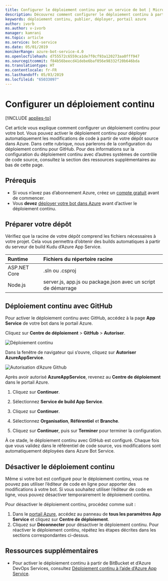```yaml
---
title: Configurer le déploiement continu pour un service de bot | Microsoft Docs
description: Découvrez comment configurer le déploiement continu à partir du contrôle de code source pour un service de bot.
keywords: déploiement continu, publier, déployer, portail azure
author: ivorb
ms.author: v-ivorb
manager: kamrani
ms.topic: article
ms.service: bot-service
ms.date: 05/01/2019
monikerRange: azure-bot-service-4.0
ms.openlocfilehash: d755572c6559ca1de7f0cf93a120273aa0fff947
ms.sourcegitcommit: f84b56beecd41debe6baf056e98332f20b646bda
ms.translationtype: HT
ms.contentlocale: fr-FR
ms.lasthandoff: 05/03/2019
ms.locfileid: "65033097"
---
```

# <a name="set-up-continuous-deployment"></a>Configurer un déploiement continu

[!INCLUDE [applies-to](./includes/applies-to.md)]

Cet article vous explique comment configurer un déploiement continu pour votre bot. Vous pouvez activer le déploiement continu pour déployer automatiquement les modifications de code à partir de votre dépôt source dans Azure. Dans cette rubrique, nous parlerons de la configuration du déploiement continu pour GitHub. Pour des informations sur la configuration du déploiement continu avec d’autres systèmes de contrôle de code source, consultez la section des ressources supplémentaires au bas de cette page.

## <a name="prerequisites"></a>Prérequis
- Si vous n’avez pas d’abonnement Azure, créez un [compte gratuit](http://portal.azure.com) avant de commencer.
- Vous **devez** [déployer votre bot dans Azure](bot-builder-deploy-az-cli.md) avant d’activer le déploiement continu.

## <a name="prepare-your-repository"></a>Préparer votre dépôt
Vérifiez que la racine de votre dépôt comprend les fichiers nécessaires à votre projet. Cela vous permettra d’obtenir des builds automatiques à partir du serveur de build Kudu d’Azure App Service. 

|Runtime | Fichiers du répertoire racine |
|:-------|:---------------------|
| ASP.NET Core | .sln ou .csproj |
| Node.js | server.js, app.js ou package.json avec un script de démarrage |


## <a name="continuous-deployment-using-github"></a>Déploiement continu avec GitHub
Pour activer le déploiement continu avec GitHub, accédez à la page **App Service** de votre bot dans le portail Azure.

Cliquez sur **Centre de déploiement** > **GitHub** > **Autoriser**.

![Déploiement continu](~/media/azure-bot-build/azure-deployment.png)

Dans la fenêtre de navigateur qui s’ouvre, cliquez sur **Autoriser AzureAppService**. 

![Autorisation d’Azure Github](~/media/azure-bot-build/azure-deployment-github.png)

Après avoir autorisé **AzureAppService**, revenez au **Centre de déploiement** dans le portail Azure.

1. Cliquez sur **Continuer**. 

1. Sélectionnez **Service de build App Service**.

1. Cliquez sur **Continuer**.

1. Sélectionnez **Organisation**, **Référentiel** et **Branche**.

1. Cliquez sur **Continuer**, puis sur **Terminer** pour terminer la configuration.

À ce stade, le déploiement continu avec GitHub est configuré. Chaque fois que vous validez dans le référentiel de code source, vos modifications sont automatiquement déployées dans Azure Bot Service.

## <a name="disable-continuous-deployment"></a>Désactiver le déploiement continu

Même si votre bot est configuré pour le déploiement continu, vous ne pouvez pas utiliser l’éditeur de code en ligne pour apporter des modifications à votre bot. Si vous souhaitez utiliser l’éditeur de code en ligne, vous pouvez désactiver temporairement le déploiement continu.

Pour désactiver le déploiement continu, procédez comme suit :
1. Dans le [portail Azure](https://portal.azure.com), accédez au panneau de **tous les paramètres App Service** et cliquez sur **Centre de déploiement**. 
1. Cliquez sur **Déconnecter** pour désactiver le déploiement continu. Pour réactiver le déploiement continu, répétez les étapes décrites dans les sections correspondantes ci-dessus.

## <a name="additional-resources"></a>Ressources supplémentaires
- Pour activer le déploiement continu à partir de BitBucket et d’Azure DevOps Services, consultez [Déploiement continu à l’aide d’Azure App Service](https://docs.microsoft.com/en-us/azure/app-service/deploy-continuous-deployment).


